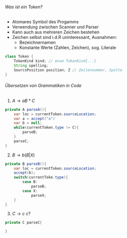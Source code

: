 ###### Was ist ein Token?
- Atomares Symbol des Progamms
- Verwendung zwischen Scanner und Parser
- Kann auch aus mehreren Zeichen bestehen
- Zeichen selbst sind i.d.R uninteressant, Ausnahmen:
	- Bezeichnernamen
	- Konstante Werte (Zahlen, Zeichen), sog. Literale
```java
class Token {
	TokenKind kind; // enum TokenKind{...}
	String spelling;
	SourcsPosition position; Z // Zeilennummer, Spalte
}
```

###### Übersetzen von Grammatiken in Code
1. $A \to aB*C$
```java
private A parseA(){
	var loc = currentToken.sourceLocation;
	var a = accept("a")
	var b = null;
	while(currentToken.type != C){
		parseB;
	}
	parseC;
}
```

2. $B \to b (B|X)$
```java
private B parseB(){
	var loc = currentToken.sourceLocation;
	accept(b);
	switch(currentToke.type){
		case B:
			parseB;
		case X:
			parseX;
	}
}
```

3. $C \to c\ c?$
```java
private C parseC{

}
```